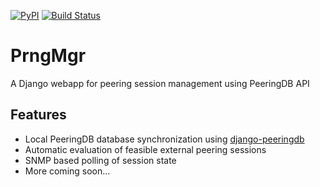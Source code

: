 [![PyPI](https://img.shields.io/pypi/v/prngmgr.svg?maxAge=2592000)](https://pypi.python.org/pypi/prngmgr)
[![Build Status](https://travis-ci.org/wolcomm/prngmgr.svg?branch=master)](https://travis-ci.org/wolcomm/prngmgr)

# PrngMgr

A Django webapp for peering session management using PeeringDB API

## Features
* Local PeeringDB database synchronization using [django-peeringdb](https://github.com/peeringdb/django-peeringdb)
* Automatic evaluation of feasible external peering sessions
* SNMP based polling of session state
* More coming soon... 
